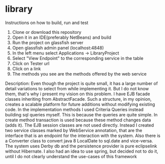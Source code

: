 # library

Instructions on how to build, run and test
1. Clone or download this repository
2. Open it in an IDE(preferably NetBeans) and build
3. Run the project on glassfish server
4. Open glassfish admin panel (localhost:4848)
5. In the left menu select Applications -> LibraryProject
6. Select "View Endpoint" to the corresponding service in the table
7. Click on Tester url
8. Click on a link
9. The methods you see are the methods offered by the web service

Description:
Even though the project is quite small, it has a large number of detail variations to select from while implementing it. But I do not know them, that's why i present my vision on this problem.
I have EJB facade classes inheriting from AbstractFacade. Such a structure, in my opinion, creates a scalable platform for future additions without modifying existing code. 
In the implementation methods I used Criteria Queries instead building sql queries myself. This is because the queries are quite simple. In create method transaction is used because these method changes data (adds it).
The EJB session classes are not used directly. Instead I created two service classes marked by WebService annotation, that are the interface that is an endpoint for the interaction with the system.
Also there is a Converter class to convert java 8 LocalDate to sql.date and vice-versa. The system uses Derby db and the persistence provider is pure eclipselink without Hibernate.
I also had an idea to use spring, but decided not to do it, until I do not clearly understand the use-cases of this framework